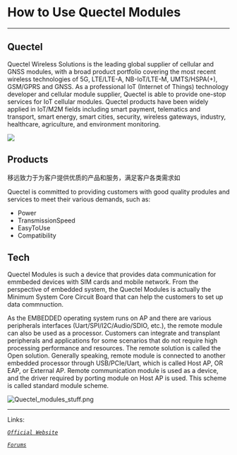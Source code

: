 # How to Use Quectel Modules

----------

## Quectel ##

Quectel Wireless Solutions is the leading global supplier of cellular and GNSS modules, with a broad product portfolio covering the most recent wireless technologies of 5G, LTE/LTE-A, NB-IoT/LTE-M, UMTS/HSPA(+), GSM/GPRS and GNSS. As a professional IoT (Internet of Things) technology developer and cellular module supplier, Quectel is able to provide one-stop services for IoT cellular modules. Quectel products have been widely applied in IoT/M2M fields including smart payment, telematics and transport, smart energy, smart cities, security, wireless gateways, industry, healthcare, agriculture, and environment monitoring.

![](https://www.quectel.com/images/about/ban2.png)

## Products ##

移远致力于为客户提供优质的产品和服务，满足客户各类需求如

Quectel is committed to providing customers with good quality produles and services to meet their various demands, such as:

- Power
- TransmissionSpeed 
- EasyToUse
- Compatibility


## Tech ##

Quectel Modules is such a device that provides data communication for emmbeded devices with SIM cards and mobile network.
From the perspective of embedded system, the Quectel Modules is actually the Minimum System Core Circuit Board that can help the customers to set up data commnuction.


As the EMBEDDED operating system runs on AP and there are various peripherals interfaces (Uart/SPI/I2C/Audio/SDIO, etc.), the remote module can also be used as a processor. Customers can integrate and transplant peripherals and applications for some scenarios that do not require high processing performance and resources. The remote solution is called the Open solution.
Generally speaking, remote module is connected to another embedded processor through USB/PCIe/Uart, which is called Host AP, OR EAP, or External AP. Remote communication module is used as a device, and the driver required by porting module on Host AP is used. This scheme is called standard module scheme.


![Quectel_modules_stuff.png](https://i.loli.net/2020/09/29/bk4wJGADRZiYxst.png)

----------
Links:

*[`Official Website`](https://www.quectel.com/ "Official Website")*

*[`Forums`](https://Forums.quectel.com/ "Forums")*

